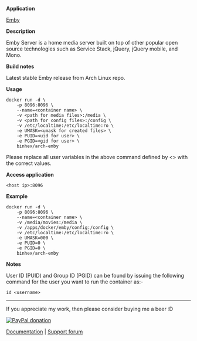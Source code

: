 **Application**

[Emby](https://emby.media/)

**Description**

Emby Server is a home media server built on top of other popular open source technologies such as Service Stack, jQuery, jQuery mobile, and Mono.

**Build notes**

Latest stable Emby release from Arch Linux repo.

**Usage**
```
docker run -d \
    -p 8096:8096 \
    --name=<container name> \
    -v <path for media files>:/media \
    -v <path for config files>:/config \
    -v /etc/localtime:/etc/localtime:ro \
    -e UMASK=<umask for created files> \
    -e PUID=<uid for user> \
    -e PGID=<gid for user> \
    binhex/arch-emby
```

Please replace all user variables in the above command defined by <> with the correct values.

**Access application**<br>

`<host ip>:8096`

**Example**
```
docker run -d \
    -p 8096:8096 \
    --name=<container name> \
    -v /media/movies:/media \
    -v /apps/docker/emby/config:/config \
    -v /etc/localtime:/etc/localtime:ro \
    -e UMASK=000 \
    -e PUID=0 \
    -e PGID=0 \
    binhex/arch-emby
```

**Notes**<br>

User ID (PUID) and Group ID (PGID) can be found by issuing the following command for the user you want to run the container as:-

```
id <username>
```
___
If you appreciate my work, then please consider buying me a beer  :D

[![PayPal donation](https://www.paypal.com/en_US/i/btn/btn_donate_SM.gif)](https://www.paypal.com/cgi-bin/webscr?cmd=_s-xclick&hosted_button_id=MM5E27UX6AUU4)

[Documentation](https://github.com/binhex/documentation) | [Support forum](http://lime-technology.com/forum/index.php?topic=46382.0)
